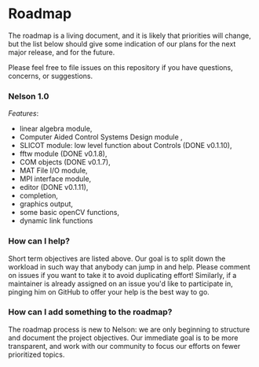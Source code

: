 # Roadmap

The roadmap is a living document, and it is likely that priorities will change, but the list below should give some indication of our plans for the next major release, and for the future.

Please feel free to file issues on this repository if you have questions, concerns, or suggestions.


### Nelson 1.0

*Features*:

- linear algebra module,
- Computer Aided Control Systems Design module ,
- SLICOT module: low level function about Controls (DONE v0.1.10),
- fftw module (DONE v0.1.8),
- COM objects (DONE v0.1.7),
- MAT File I/O module,
- MPI interface module,
- editor (DONE v0.1.11),
- completion,
- graphics output,
- some basic openCV functions,
- dynamic link functions

### How can I help?

Short term objectives are listed above. Our goal is to split down the workload in such way that anybody can jump in and help.
Please comment on issues if you want to take it to avoid duplicating effort!
Similarly, if a maintainer is already assigned on an issue you'd like to participate in, pinging him on GitHub to offer your help is
the best way to go.

### How can I add something to the roadmap?

The roadmap process is new to Nelson: we are only beginning to structure and document the
project objectives. Our immediate goal is to be more transparent, and work with our community to
focus our efforts on fewer prioritized topics.

